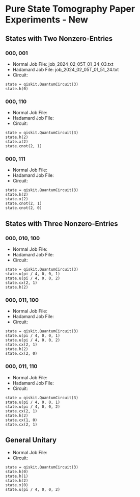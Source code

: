 # Pure State Tomography Paper Experiments - New

## States with Two Nonzero-Entries

### 000, 001

- Normal Job File: job_2024_02_05T_01_34_03.txt
- Hadamard Job File: job_2024_02_05T_01_51_24.txt
- Circuit:

```
state = qiskit.QuantumCircuit(3)
state.h(0)
```

### 000, 110

- Normal Job File:
- Hadamard Job File:
- Circuit:

```
state = qiskit.QuantumCircuit(3)
state.h(2)
state.x(2)
state.cnot(2, 1)
```

### 000, 111

- Normal Job File:
- Hadamard Job File:
- Circuit:

```
state = qiskit.QuantumCircuit(3)
state.h(2)
state.x(2)
state.cnot(2, 1)
state.cnot(2, 0)
```

## States with Three Nonzero-Entries

### 000, 010, 100

- Normal Job File:
- Hadamard Job File:
- Circuit:

```
state = qiskit.QuantumCircuit(3)
state.u(pi / 4, 0, 0, 1)
state.u(pi / 4, 0, 0, 2)
state.cx(2, 1)
state.h(2)
```

### 000, 011, 100

- Normal Job File:
- Hadamard Job File:
- Circuit:

```
state = qiskit.QuantumCircuit(3)
state.u(pi / 4, 0, 0, 1)
state.u(pi / 4, 0, 0, 2)
state.cx(2, 1)
state.h(2)
state.cx(2, 0)
```

### 000, 011, 110

- Normal Job File:
- Hadamard Job File:
- Circuit:

```
state = qiskit.QuantumCircuit(3)
state.u(pi / 4, 0, 0, 1)
state.u(pi / 4, 0, 0, 2)
state.cx(2, 1)
state.h(2)
state.cx(1, 0)
state.cx(2, 1)
```

## General Unitary

- Normal Job File:
- Circuit:

```
state = qiskit.QuantumCircuit(3)
state.h(0)
state.h(1)
state.h(2)
state.x(0)
state.u(pi / 4, 0, 0, 2)
```

